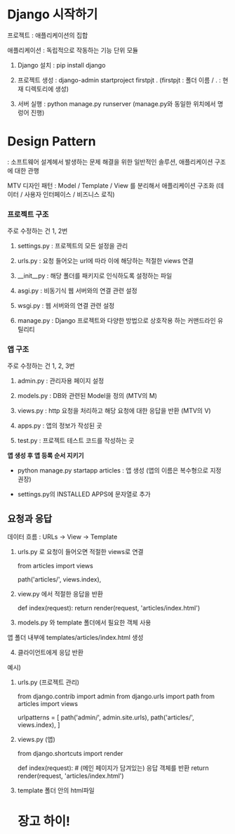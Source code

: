 # Django 시작하기

프로젝트 : 애플리케이션의 집합

애플리케이션 : 독립적으로 작동하는 기능 단위 모듈 

1. Django 설치 : pip install django

2. 프로젝트 생성 : django-admin startproject firstpjt . (firstpjt : 폴더 이름 / . : 현재 디렉토리에 생성)

3. 서버 실행 : python manage.py runserver (manage.py와 동일한 위치에서 명렁어 진행)

# Design Pattern

: 소프트웨어 설계헤서 발생하는 문제 해결을 위한 일반적인 솔루션, 애플리케이션 구조에 대한 관행

MTV 디자인 패턴 : Model / Template / View 를 분리해서 애플리케이션 구조화 (데이터 / 사용자 인터페이스 / 비즈니스 로직) 


### 프로젝트 구조

주로 수정하는 건 1, 2번 

1. settings.py : 프로젝트의 모든 설정을 관리

2. urls.py : 요청 들어오는 url에 따라 이에 해당하는 적절한 views 연결

3. __init__py : 해당 폴더를 패키지로 인식하도록 설정하는 파일

4. asgi.py : 비동기식 웹 서버와의 연결 관련 설정

5. wsgi.py : 웹 서버와의 연결 관련 설정

6. manage.py : Django 프로젝트와 다양한 방법으로 상호작용 하는 커맨드라인 유틸리티

### 앱 구조 

주로 수정하는 건 1, 2, 3번 

1. admin.py : 관리자용 페이지 설정

2. models.py : DB와 관련된 Model을 정의 (MTV의 M)

3. views.py : http 요청을 처리하고 해당 요청에 대한 응답을 반환 (MTV의 V)

4. apps.py : 앱의 정보가 작성된 곳

5. test.py : 프로젝트 테스트 코드를 작성하는 곳 

**앱 생성 후 앱 등록 순서 지키기**

- python manage.py startapp articles : 앱 생성 (앱의 이름은 복수형으로 지정 권장)

- settings.py의 INSTALLED APPS에 문자열로 추가

## 요청과 응답

데이터 흐름 : URLs -> View -> Template 

1. urls.py 로 요청이 들어오면 적절한 views로 연결

    from articles import views

    path('articles/', views.index),

2. view.py 에서 적절한 응답을 반환

    def index(request):
        return render(request, 'articles/index.html')

3. models.py 와 template 폴더에서 필요한 객체 사용

앱 폴더 내부에 templates/articles/index.html 생성

4. 클라이언트에게 응답 반환 


예시) 

1. urls.py (프로젝트 관리)

    from django.contrib import admin
    from django.urls import path
    from articles import views

    urlpatterns = [
        path('admin/', admin.site.urls),
        path('articles/', views.index),
    ]

2. views.py (앱)

    from django.shortcuts import render

    def index(request):
        # (메인 페이지가 담겨있는) 응답 객체를 반환
        return render(request, 'articles/index.html')

3. template 폴더 안의 html파일 

    <!DOCTYPE html>
    <html lang="en">
    <head>
    <meta charset="UTF-8">
    <meta name="viewport" content="width=device-width, initial-scale=1.0">
    <title>Document</title>
    </head>
    <body>
    <h1>장고 하이!</h1>
    </body>
    </html>

